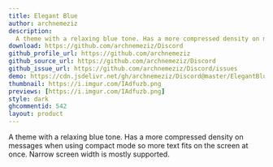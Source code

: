 ```yaml
---
title: Elegant Blue
author: archnemeziz
description:
  A theme with a relaxing blue tone. Has a more compressed density on messages when using compact mode so more text fits on the screen at once. Narrow screen width is mostly supported.
download: https://github.com/archnemeziz/Discord
github_profile_url: https://github.com/archnemeziz
github_source_url: https://github.com/archnemeziz/Discord
github_issue_url: https://github.com/archnemeziz/Discord/issues
demo: https://cdn.jsdelivr.net/gh/archnemeziz/Discord@master/ElegantBlue.theme.css
thumbnail: https://i.imgur.com/IAdfuzb.png
previews: [https://i.imgur.com/IAdfuzb.png]
style: dark   
ghcommentid: 542 
layout: product
---
```

A theme with a relaxing blue tone. Has a more compressed density on messages when using compact mode so more text fits on the screen at once. Narrow screen width is mostly supported.